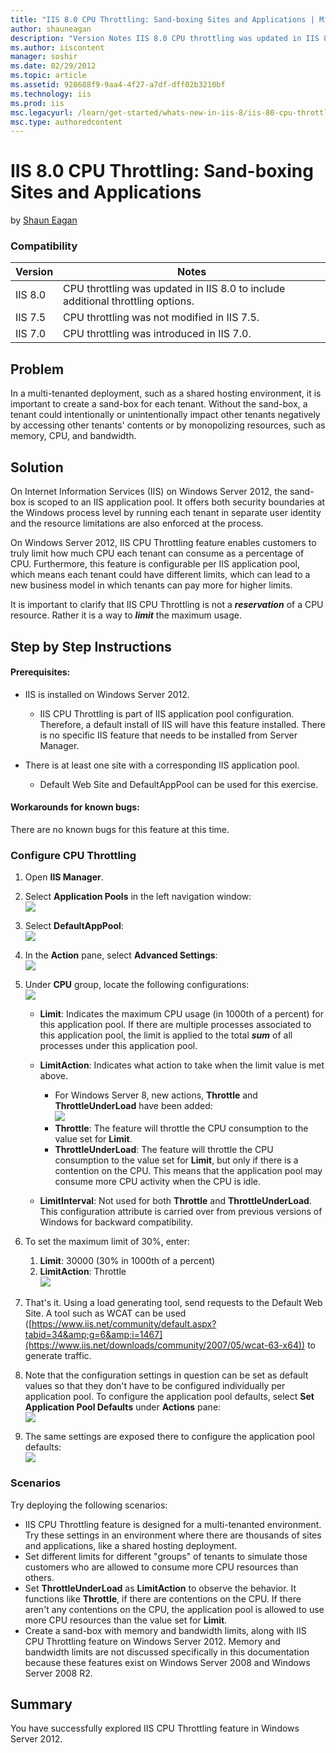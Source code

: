 ```yaml
---
title: "IIS 8.0 CPU Throttling: Sand-boxing Sites and Applications | Microsoft Docs"
author: shauneagan
description: "Version Notes IIS 8.0 CPU throttling was updated in IIS 8.0 to include additional throttling options. IIS 7.5 CPU throttling was not modified in IIS 7.5. IIS..."
ms.author: iiscontent
manager: soshir
ms.date: 02/29/2012
ms.topic: article
ms.assetid: 928688f9-9aa4-4f27-a7df-dff02b3210bf
ms.technology: iis
ms.prod: iis
msc.legacyurl: /learn/get-started/whats-new-in-iis-8/iis-80-cpu-throttling-sand-boxing-sites-and-applications
msc.type: authoredcontent
---
```

IIS 8.0 CPU Throttling: Sand-boxing Sites and Applications
====================
by [Shaun Eagan](https://github.com/shauneagan)

### Compatibility


| Version | Notes |
| --- | --- |
| IIS 8.0 | CPU throttling was updated in IIS 8.0 to include additional throttling options. |
| IIS 7.5 | CPU throttling was not modified in IIS 7.5. |
| IIS 7.0 | CPU throttling was introduced in IIS 7.0. |


<a id="TOC301258515"></a>

## Problem

In a multi-tenanted deployment, such as a shared hosting environment, it is important to create a sand-box for each tenant. Without the sand-box, a tenant could intentionally or unintentionally impact other tenants negatively by accessing other tenants' contents or by monopolizing resources, such as memory, CPU, and bandwidth.

<a id="TOC301258516"></a>

## Solution

On Internet Information Services (IIS) on Windows Server 2012, the sand-box is scoped to an IIS application pool. It offers both security boundaries at the Windows process level by running each tenant in separate user identity and the resource limitations are also enforced at the process.

On Windows Server 2012, IIS CPU Throttling feature enables customers to truly limit how much CPU each tenant can consume as a percentage of CPU. Furthermore, this feature is configurable per IIS application pool, which means each tenant could have different limits, which can lead to a new business model in which tenants can pay more for higher limits.

It is important to clarify that IIS CPU Throttling is not a ***reservation*** of a CPU resource. Rather it is a way to ***limit*** the maximum usage.

<a id="TOC301258517"></a>

## Step by Step Instructions

#### Prerequisites:

- IIS is installed on Windows Server 2012. 

    - IIS CPU Throttling is part of IIS application pool configuration. Therefore, a default install of IIS will have this feature installed. There is no specific IIS feature that needs to be installed from Server Manager.
- There is at least one site with a corresponding IIS application pool. 

    - Default Web Site and DefaultAppPool can be used for this exercise.

#### Workarounds for known bugs:

There are no known bugs for this feature at this time.

### Configure CPU Throttling

1. Open **IIS Manager**.
2. Select **Application Pools** in the left navigation window:  
    ![](iis-80-cpu-throttling-sand-boxing-sites-and-applications/_static/image1.png)
3. Select **DefaultAppPool**:  
    ![](iis-80-cpu-throttling-sand-boxing-sites-and-applications/_static/image3.png)
4. In the **Action** pane, select **Advanced Settings**:  
    ![](iis-80-cpu-throttling-sand-boxing-sites-and-applications/_static/image5.png)
5. Under **CPU** group, locate the following configurations:  
    ![](iis-80-cpu-throttling-sand-boxing-sites-and-applications/_static/image7.png)

    - **Limit**: Indicates the maximum CPU usage (in 1000th of a percent) for this application pool. If there are multiple processes associated to this application pool, the limit is applied to the total ***sum*** of all processes under this application pool.
    - **LimitAction**: Indicates what action to take when the limit value is met above. 

        - For Windows Server 8, new actions, **Throttle** and **ThrottleUnderLoad** have been added:  
            ![](iis-80-cpu-throttling-sand-boxing-sites-and-applications/_static/image9.png)
        - **Throttle**: The feature will throttle the CPU consumption to the value set for **Limit**.
        - **ThrottleUnderLoad**: The feature will throttle the CPU consumption to the value set for **Limit**, but only if there is a contention on the CPU. This means that the application pool may consume more CPU activity when the CPU is idle.
    - **LimitInterval**: Not used for both **Throttle** and **ThrottleUnderLoad**. This configuration attribute is carried over from previous versions of Windows for backward compatibility.
6. To set the maximum limit of 30%, enter: 

    1. **Limit**: 30000 (30% in 1000th of a percent)
    2. **LimitAction**: Throttle  
        ![](iis-80-cpu-throttling-sand-boxing-sites-and-applications/_static/image11.png)
7. That's it. Using a load generating tool, send requests to the Default Web Site. A tool such as WCAT can be used ([https://www.iis.net/community/default.aspx?tabid=34&amp;g=6&amp;i=1467](https://www.iis.net/downloads/community/2007/05/wcat-63-x64)) to generate traffic.
8. Note that the configuration settings in question can be set as default values so that they don't have to be configured individually per application pool. To configure the application pool defaults, select **Set Application Pool Defaults** under **Actions** pane:  
    ![](iis-80-cpu-throttling-sand-boxing-sites-and-applications/_static/image13.png)
9. The same settings are exposed there to configure the application pool defaults:  
    ![](iis-80-cpu-throttling-sand-boxing-sites-and-applications/_static/image15.png)

### Scenarios

Try deploying the following scenarios:

- IIS CPU Throttling feature is designed for a multi-tenanted environment. Try these settings in an environment where there are thousands of sites and applications, like a shared hosting deployment.
- Set different limits for different "groups" of tenants to simulate those customers who are allowed to consume more CPU resources than others.
- Set **ThrottleUnderLoad** as **LimitAction** to observe the behavior. It functions like **Throttle**, if there are contentions on the CPU. If there aren't any contentions on the CPU, the application pool is allowed to use more CPU resources than the value set for **Limit**.
- Create a sand-box with memory and bandwidth limits, along with IIS CPU Throttling feature on Windows Server 2012. Memory and bandwidth limits are not discussed specifically in this documentation because these features exist on Windows Server 2008 and Windows Server 2008 R2.

<a id="TOC301258518"></a>

## Summary

You have successfully explored IIS CPU Throttling feature in Windows Server 2012.